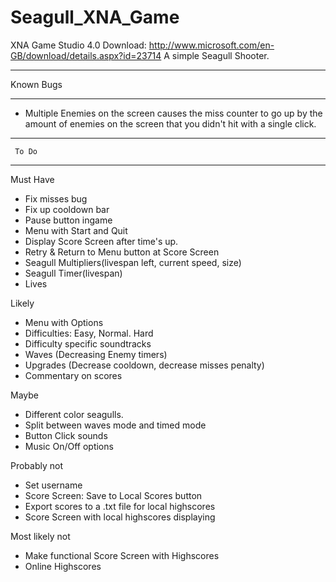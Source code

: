 Seagull_XNA_Game
================
XNA Game Studio 4.0 Download: http://www.microsoft.com/en-GB/download/details.aspx?id=23714
A simple Seagull Shooter.

________________
  Known Bugs
________________

- Multiple Enemies on the screen causes the miss counter to go up by the amount of enemies on the screen that you didn't hit with a single click.

________________
     To Do
________________

Must Have
- Fix misses bug
- Fix up cooldown bar
- Pause button ingame
- Menu with Start and Quit
- Display Score Screen after time's up.
- Retry & Return to Menu button at Score Screen
- Seagull Multipliers(livespan left, current speed, size)
- Seagull Timer(livespan)
- Lives

Likely
- Menu with Options
- Difficulties: Easy, Normal. Hard
- Difficulty specific soundtracks
- Waves (Decreasing Enemy timers)
- Upgrades (Decrease cooldown, decrease misses penalty)
- Commentary on scores

Maybe
- Different color seagulls.
- Split between waves mode and timed mode
- Button Click sounds
- Music On/Off options

Probably not
- Set username
- Score Screen: Save to Local Scores button
- Export scores to a .txt file for local highscores
- Score Screen with local highscores displaying

Most likely not
- Make functional Score Screen with Highscores
- Online Highscores
